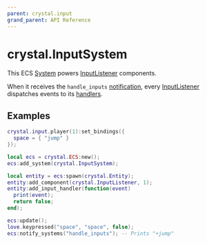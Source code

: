 ```yaml
---
parent: crystal.input
grand_parent: API Reference
---
```


# crystal.InputSystem

This ECS [System](system) powers [InputListener](input_listener) components.

When it receives the `handle_inputs` [notification](/crystal/api/ecs/ecs_notify_systems), every [InputListener](input_listener) dispatches events to its [handlers](input_listener_add_input_handler).

## Examples

```lua
crystal.input.player(1):set_bindings({
  space = { "jump" }
});

local ecs = crystal.ECS:new();
ecs:add_system(crystal.InputSystem);

local entity = ecs:spawn(crystal.Entity);
entity:add_component(crystal.InputListener, 1);
entity:add_input_handler(function(event)
  print(event);
  return false;
end);

ecs:update();
love.keypressed("space", "space", false);
ecs:notify_systems("handle_inputs"); -- Prints "+jump"
```
